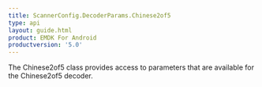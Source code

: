 ```yaml
---
title: ScannerConfig.DecoderParams.Chinese2of5
type: api
layout: guide.html
product: EMDK For Android
productversion: '5.0'
---
```



The Chinese2of5 class provides access to parameters that are
 available for the Chinese2of5 decoder.





